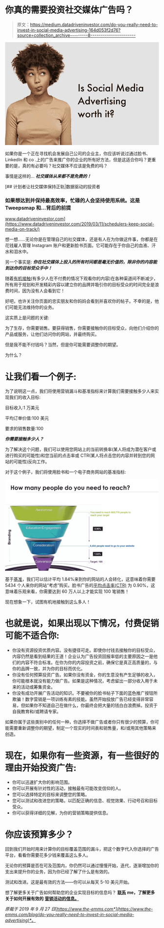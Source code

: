 # 你真的需要投资社交媒体广告吗？

> 原文：<https://medium.datadriveninvestor.com/do-you-really-need-to-invest-in-social-media-advertising-164d053f2d76?source=collection_archive---------8----------------------->

![](img/2d16d9925bd7cb4af5915102f5505a88.png)

如果你是一个正在寻找机会发展自己公司的企业主，你应该听说过通过脸书、LinkedIn 和 co .上的广告来推广你的企业的所有好方法，但是这适合你吗？更重要的是，真的有必要吗？社交媒体不应该是免费的吗？

事情是这样的… ***社交媒体从来都不是免费的！***

[](https://www.datadriveninvestor.com/2019/03/11/schedulers-keep-social-media-on-track/) [## 计划者让社交媒体保持正轨|数据驱动的投资者

### 如果想达到并保持最高效率，忙碌的人会坚持使用系统。这是 Tweepsmap 和…背后的前提

www.datadriveninvestor.com](https://www.datadriveninvestor.com/2019/03/11/schedulers-keep-social-media-on-track/) 

想一想……无论你是在管理自己的社交媒体，还是有人在为你做这件事，你都是在花钱雇人管理 Instagram 账户和更新脸书页面。它可能存在于你自己的血液、汗水和泪水中。

另一个事实是: ***你在社交媒体上投入的所有时间都是毫无价值的，除非你的内容能到达你的目标受众手中！***

随着[有机接触](https://blog.hubspot.com/marketing/facebook-organic-reach-declining)(有多少人在不付费的情况下观看你的内容)在各种渠道间不断减少，所有用于规划和开发精彩内容以建立你的品牌并吸引你的目标受众的时间完全是浪费时间，因为没有人会看到它！

好吧，也许关注你页面的忠实朋友和你妈妈会看到并喜欢你的帖子。不幸的是，他们可能无法维持你的业务。

这实质上是问题的关键:

为了生存，你需要销售。要获得销售，你需要接触你的目标受众，向他们介绍你的产品或服务，让他们访问你的网站，并最终购买。

但是我不能不付钱吗？当然，但是你可能需要调整你的期望。

为什么？

# 让我们看一个例子:

为了说明这一点，我们将使用营销漏斗和基准指标来计算我们需要接触多少人来实现我们的收入目标:

目标收入:1 万美元

平均订单价值:100 美元

要求的销售数量:100

***你需要接触多少人？***

为了解决这个问题，我们可以使用您网站上的当前转换率(某人将成为潜在客户或进行购买的可能性)和您当前的点击率或 CTR(某人将点击您的内容并转到您的网站的可能性)反向工作。

对于这个例子，我们将使用脸书和一个电子商务网站的基准指标:

![](img/a518f8f223d6f37ae9d27ff2887cdf96.png)

基于[基准](https://www.geckoboard.com/learn/kpi-examples/marketing-kpis/website-conversion-rate/)，我们可以估计平均 1.84%来到你的网站的人会转化，这意味着你需要 5434 个人来你的网站“考虑”购买。脸书广告的[平均点击率(CTR)](https://www.wordstream.com/blog/ws/2017/02/28/facebook-advertising-benchmarks) 为 0.90%，这意味着乐观来看，你需要达到 60 万人以上才能实现 100 笔销售！

现在想象一下，试图有机地接触到这么多人！

# 也就是说，如果出现以下情况，付费促销可能不适合你:

*   你没有资源投资优质内容。没有捷径可走。即使你付钱去接触你的目标受众，内容仍然是看到结果的王道！企业认为广告投资回报率低的主要原因之一是他们的内容不符合标准。在你为你的内容投资之前，确保它是真正高质量的，与你的品牌一致，并为你的目标而优化。
*   你没有任何预算投资广告。如果你没有资金，你的生意没有产生足够的收入，你可能根本就没有能力做广告。如果是这种情况，考虑留出一部分收入用于未来的活动或筹集资金。
*   你没有成功开展广告活动的知识。不要被你的脸书帖子下面的蓝色推广按钮所欺骗！数字营销是一项训练有素的技能。虽然开始投放广告已经变得非常容易，但如果你不知道自己在做什么，你最终会把大量的钱白白浪费掉。投资于自我教育和/或聘请专家。

如果你属于这些类别中的任何一种，你选择不做广告或者你只有很少的预算，你可能需要重新调整你的期望，制定一个现实的时间表和销售量，和/或用其他策略来创造。

# 现在，如果你有一些资源，有一些很好的理由开始投资广告:

*   你可以迅速扩大你的影响范围。
*   你可以开展有针对性的活动，接触最有可能改变信仰的人。
*   您可以选择特定的目标来调整您的策略。
*   您可以测试和改进您的策略，以匹配正确的信息、视觉效果、行动号召和目标受众。
*   你可以获得详细的见解，为你的营销策略提供信息。

# 你应该预算多少？

回到我们开始时用来计算你的目标覆盖范围的漏斗，把这个数字代入你选择的广告平台，看看你需要花多少钱来覆盖这么多人。

无论你的预算是否在可及范围内，你仍然可以通过慢慢开始，迭代，逐渐增加你的支出来提升你的业务，因为你已经了解了什么是有效的。

测试和改进。这是最有效的方法——你可以从每天 5-10 美元开始。

想了解更多关于广告如何帮助您的企业实现目标的信息吗？ [**联系**](https://www.the-emms.com/contact-us) **me，了解更多关于如何开展有效的** [**营销活动的信息。**](https://www.the-emms.com/marketing-campaigns)

*原载于 2019 年 9 月 27 日*[*https://www.the-emms.com*](https://www.the-emms.com/blog/do-you-really-need-to-invest-in-social-media-advertising)*。*